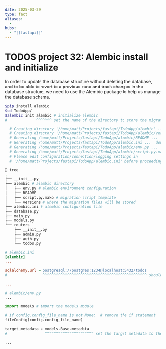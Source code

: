 ```yaml
---
date: 2025-03-29
type: fact
aliases:
  -
hubs:
  - "[[fastapi]]"
---
```


# TODOS project 32: Alembic install and initialize

In order to update the database structure without deleting the database, and to be able to revert to a previous state and track changes in the database structure, we need to use the Alembic package to help us manage the database schema.

```sh
$pip install alembic
$cd TodoApp/
$alembic init alembic # initialize alembic
#             ^^^^^^^ set the name of the directory to store the migration files

  # Creating directory '/home/matt/Projects/fastapi/TodoApp/alembic' ...  done
  # Creating directory '/home/matt/Projects/fastapi/TodoApp/alembic/versions' ...  done
  # Generating /home/matt/Projects/fastapi/TodoApp/alembic/README ...  done
  # Generating /home/matt/Projects/fastapi/TodoApp/alembic.ini ...  done
  # Generating /home/matt/Projects/fastapi/TodoApp/alembic/env.py ...  done
  # Generating /home/matt/Projects/fastapi/TodoApp/alembic/script.py.mako ...  done
  # Please edit configuration/connection/logging settings in
  # '/home/matt/Projects/fastapi/TodoApp/alembic.ini' before proceeding.

 tree
.
├── __init__.py
├── alembic # alembic directory
│   ├── env.py # alembic environment configuration
│   ├── README
│   ├── script.py.mako # migration script template
│   └── versions # where the migration files will be stored
├── alembic.ini # alembic configuration file
├── database.py
├── main.py
├── models.py
└── routers
    ├── __init__.py
    ├── admin.py
    ├── auth.py
    └── todos.py
```
```ini
# alembic.ini
[alembic]
...

sqlalchemy.url = postgresql://postgres:1234@localhost:5432/todos
#                ^^^^^^^^^^^^^^^^^^^^^^^^^^^^^^^^^^^^^^^^^^^^^^^ should be the same as the database URL in the database.py file

...

```

```py
# alembic/env.py
...

import models # import the models module

# if config.config_file_name is not None:  # remove the if statement
fileConfig(config.config_file_name)

target_metadata = models.Base.metadata
#                 ^^^^^^^^^^^^^^^^^^^^^^ set the target metadata to the metadata of the Base class in the models module

...

```

